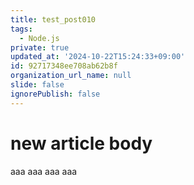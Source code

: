 ```yaml
---
title: test_post010
tags:
  - Node.js
private: true
updated_at: '2024-10-22T15:24:33+09:00'
id: 92717348ee708ab62b8f
organization_url_name: null
slide: false
ignorePublish: false
---
```

# new article body
aaa
aaa
aaa
aaa
